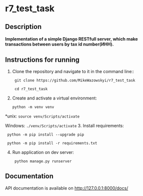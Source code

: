 # r7_test_task

## Description

#### Implementation of a simple Django RESTfull server, which make transactions between users by tax id number(ИНН).

## Instructions for running

1. Clone the repository and navigate to it in the command line::

   ``` git clone https://github.com/MikeWazowskyi/r7_test_task```

   ``` cd r7_test_task```

2. Create and activate a virtual environment:

   ```python -m venv venv```
   
*unix:
   ```source venv/Scripts/activate``` 
   
Windows:
   ```./venv/Scripts/activate``` 
3. Install requirements:

   ``` python -m pip install --upgrade pip```

   ``` python -m pip install -r requirements.txt```

4. Run application on dev server:

   ``` python manage.py runserver```

## Documentation
   API documentation is available on  http://127.0.0.1:8000/docs/
